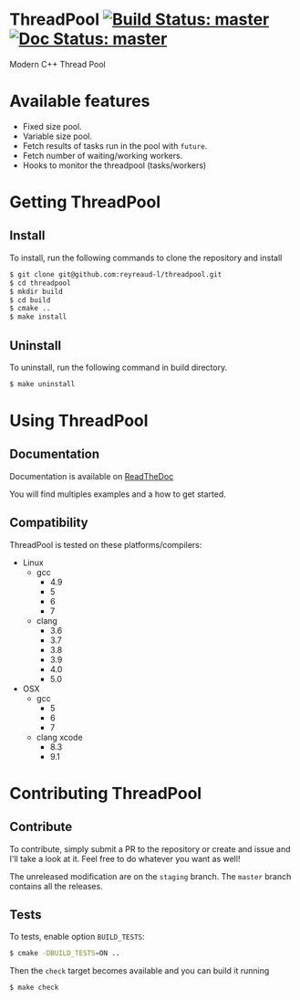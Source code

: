 # ThreadPool [![Build Status: master](https://travis-ci.org/reyreaud-l/threadpool.svg?branch=master)](https://travis-ci.org/reyreaud-l/threadpool) [![Doc Status: master](https://readthedocs.org/projects/threadpool/badge/?version=latest)](https://threadpool.readthedocs.io/en/latest/)
Modern C++ Thread Pool

# Available features
* Fixed size pool.
* Variable size pool.
* Fetch results of tasks run in the pool with `future`.
* Fetch number of waiting/working workers.
* Hooks to monitor the threadpool (tasks/workers)

# Getting ThreadPool

## Install
To install, run the following commands to clone the repository and install
```bash
$ git clone git@github.com:reyreaud-l/threadpool.git
$ cd threadpool
$ mkdir build
$ cd build
$ cmake ..
$ make install
```
## Uninstall
To uninstall, run the following command in build directory.
```bash
$ make uninstall
```

# Using ThreadPool

## Documentation
Documentation is available on [ReadTheDoc](https://threadpool.readthedocs.io/en/latest/)

You will find multiples examples and a how to get started.

## Compatibility
ThreadPool is tested on these platforms/compilers:
- Linux
  - gcc
    - 4.9
    - 5
    - 6
    - 7
  - clang
    - 3.6
    - 3.7
    - 3.8
    - 3.9
    - 4.0
    - 5.0
- OSX
  - gcc
    - 5
    - 6
    - 7
  - clang xcode
    - 8.3
    - 9.1

# Contributing ThreadPool

## Contribute
To contribute, simply submit a PR to the repository or create and issue and I'll
take a look at it. Feel free to do whatever you want as well!

The unreleased modification are on the `staging` branch. The `master` branch
contains all the releases.

## Tests
To tests, enable option `BUILD_TESTS`:
```bash
$ cmake -DBUILD_TESTS=ON ..
```

Then the `check` target becomes available and you can build it running
```bash
$ make check
```
